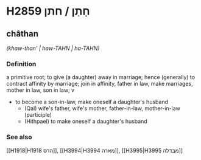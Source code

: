 # H2859 חָתַן / חתן

## châthan

_(khaw-than' | haw-TAHN | ha-TAHN)_

### Definition

a primitive root; to give (a daughter) away in marriage; hence (generally) to contract affinity by marriage; join in affinity, father in law, make marriages, mother in law, son in law; v

- to become a son-in-law, make oneself a daughter's husband
  - (Qal) wife's father, wife's mother, father-in-law, mother-in-law (participle)
  - (Hithpael) to make oneself a daughter's husband

### See also

[[H1918|H1918 הדס]], [[H3994|H3994 מארה]], [[H3995|H3995 מבדלה]]
